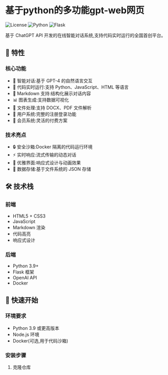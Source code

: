 # 基于python的多功能gpt-web网页

![License](https://img.shields.io/badge/license-MIT-blue.svg)
![Python](https://img.shields.io/badge/python-3.9+-blue.svg)
![Flask](https://img.shields.io/badge/flask-2.0.1-green.svg)

基于 ChatGPT API 开发的在线智能对话系统,支持代码实时运行的全国首创平台。

## 🌟 特性

### 核心功能
- 💬 智能对话:基于 GPT-4 的自然语言交互
- 🚀 代码实时运行:支持 Python、JavaScript、HTML 等语言
- 📝 Markdown 支持:结构化展示对话内容
- 📊 图表生成:支持数据可视化
- 📁 文件处理:支持 DOCX、PDF 文件解析
- 👥 用户系统:完整的注册登录功能
- 💎 会员系统:灵活的付费方案

### 技术亮点
- 🔒 安全沙箱:Docker 隔离的代码运行环境
- ⚡ 实时响应:流式传输的动态对话
- 🎨 优雅界面:响应式设计与动画效果
- 💾 数据存储:基于文件系统的 JSON 存储

## 🛠️ 技术栈

### 前端
- HTML5 + CSS3
- JavaScript
- Markdown 渲染
- 代码高亮
- 响应式设计

### 后端
- Python 3.9+
- Flask 框架
- OpenAI API
- Docker

## 🚀 快速开始

### 环境要求
- Python 3.9 或更高版本
- Node.js 环境
- Docker(可选,用于代码沙箱)

### 安装步骤

1. 克隆仓库
